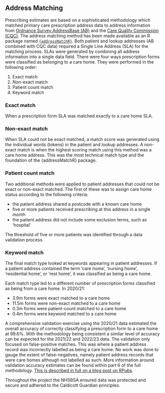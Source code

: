## Address Matching

Prescribing estimates are based on a sophisticated methodology which matched primary care prescription address data to address information from [Ordnance Survey AddressBase (AB)](https://www.ordnancesurvey.co.uk/business-government/products/addressbase) and the [Care Quality Commission (CQC)](https://anypoint.mulesoft.com/exchange/portals/care-quality-commission-5/4d36bd23-127d-4acf-8903-ba292ea615d4/cqc-syndication-1/). The address matching method has been made available as an R package named [<code>{<u>addressMatchR</u>}</code>](https://github.com/nhsbsa-data-analytics/addressMatchR). Both patient and lookup addresses (AB combined with CQC data) required a Single Line Address (SLA) for the matching process. SLAs were generated by combining all address information into a single data field. There were four ways prescription forms were classified as belonging to a care home. They were performed in the following order:

1. Exact match
2. Non-exact match
3. Patient count match
4. Keyword match

### Exact match

When a prescription form SLA was matched exactly to a care home SLA.

### Non-exact match

When SLA could not be exact matched, a match score was generated using the individual words (tokens) in the patient and lookup addresses. A non-exact match is when the highest scoring match using this method was a care home address. This was the most technical match type and the foundation of the {addressMatchR} package.

### Patient count match

Two additional methods were applied to patient addresses that could not be exact or non-exact matched. The first of these was to assign care home status according to the following criteria:

*	the patient address shared a postcode with a known care home
*	five or more patients received prescribing at this address in a single month
*	the patient address did not include some exclusion terms, such as ‘hospital’

The threshold of five or more patients was identified through a data validation process.

### Keyword match

The final match type looked at keywords appearing in patient addresses. If a patient address contained the term ‘care home’, ‘nursing home’, ‘residential home’, or ‘rest home’, it was classified as being a care home.

Each match type led to a different number of prescription forms classified as being from a care home. In 2020/21:

*	3.9m forms were exact matched to a care home
*	11.5m forms were non-exact matched to a care home
*	0.3m forms were patient-count matched to a care home
*	0.4m forms were keyword matched to a care home

A comprehensive validation exercise using the 2020/21 data estimated the overall accuracy of correctly classifying a prescription form to a care home at 99.6%. With the methodology being consistent a similar level of accuracy can be expected for the 2021/22 and 2022/23 data. The validation only focused on false-positive matches. This was where a patient address record was incorrectly labelled as being a care home. No work was done to gauge the extent of false-negatives, namely patient address records that were care homes although not labelled as such. More information around validation accuracy estimates can be found within part 6 of the full methodology. [This is described in full on a blog post on RPubs](https://rpubs.com/nhsbsa-data-analytics/methodology).

Throughout the project the NHSBSA ensured data was protected and secure and adhered to the Caldicott Guardian principles.
